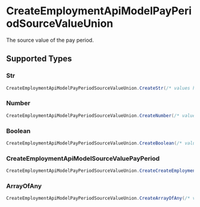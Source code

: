 # CreateEmploymentApiModelPayPeriodSourceValueUnion

The source value of the pay period.


## Supported Types

### Str

```csharp
CreateEmploymentApiModelPayPeriodSourceValueUnion.CreateStr(/* values here */);
```

### Number

```csharp
CreateEmploymentApiModelPayPeriodSourceValueUnion.CreateNumber(/* values here */);
```

### Boolean

```csharp
CreateEmploymentApiModelPayPeriodSourceValueUnion.CreateBoolean(/* values here */);
```

### CreateEmploymentApiModelSourceValuePayPeriod

```csharp
CreateEmploymentApiModelPayPeriodSourceValueUnion.CreateCreateEmploymentApiModelSourceValuePayPeriod(/* values here */);
```

### ArrayOfAny

```csharp
CreateEmploymentApiModelPayPeriodSourceValueUnion.CreateArrayOfAny(/* values here */);
```
